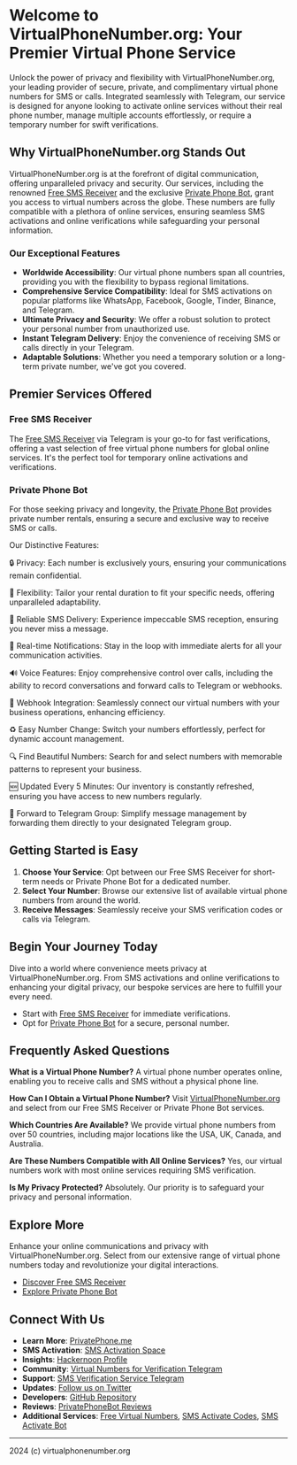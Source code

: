 # Welcome to VirtualPhoneNumber.org: Your Premier Virtual Phone Service

Unlock the power of privacy and flexibility with VirtualPhoneNumber.org, your leading provider of secure, private, and complimentary virtual phone numbers for SMS or calls. Integrated seamlessly with Telegram, our service is designed for anyone looking to activate online services without their real phone number, manage multiple accounts effortlessly, or require a temporary number for swift verifications.

## Why VirtualPhoneNumber.org Stands Out

VirtualPhoneNumber.org is at the forefront of digital communication, offering unparalleled privacy and security. Our services, including the renowned [Free SMS Receiver](https://t.me/FreeSmsReceiver) and the exclusive [Private Phone Bot](https://t.me/PrivatePhoneBot), grant you access to virtual numbers across the globe. These numbers are fully compatible with a plethora of online services, ensuring seamless SMS activations and online verifications while safeguarding your personal information.

### Our Exceptional Features

- **Worldwide Accessibility**: Our virtual phone numbers span all countries, providing you with the flexibility to bypass regional limitations.
- **Comprehensive Service Compatibility**: Ideal for SMS activations on popular platforms like WhatsApp, Facebook, Google, Tinder, Binance, and Telegram.
- **Ultimate Privacy and Security**: We offer a robust solution to protect your personal number from unauthorized use.
- **Instant Telegram Delivery**: Enjoy the convenience of receiving SMS or calls directly in your Telegram.
- **Adaptable Solutions**: Whether you need a temporary solution or a long-term private number, we've got you covered.

## Premier Services Offered

### Free SMS Receiver

The [Free SMS Receiver](https://t.me/FreeSmsReceiver) via Telegram is your go-to for fast verifications, offering a vast selection of free virtual phone numbers for global online services. It's the perfect tool for temporary online activations and verifications.

### Private Phone Bot

For those seeking privacy and longevity, the [Private Phone Bot](https://t.me/PrivatePhoneBot) provides private number rentals, ensuring a secure and exclusive way to receive SMS or calls.

Our Distinctive Features:

🔒 Privacy: Each number is exclusively yours, ensuring your communications remain confidential.

📆 Flexibility: Tailor your rental duration to fit your specific needs, offering unparalleled adaptability.

🚀 Reliable SMS Delivery: Experience impeccable SMS reception, ensuring you never miss a message.

📲 Real-time Notifications: Stay in the loop with immediate alerts for all your communication activities.

🔊 Voice Features: Enjoy comprehensive control over calls, including the ability to record conversations and forward calls to Telegram or webhooks.

🔗 Webhook Integration: Seamlessly connect our virtual numbers with your business operations, enhancing efficiency.

♻️ Easy Number Change: Switch your numbers effortlessly, perfect for dynamic account management.

🔍 Find Beautiful Numbers: Search for and select numbers with memorable patterns to represent your business.

🆕 Updated Every 5 Minutes: Our inventory is constantly refreshed, ensuring you have access to new numbers regularly.

📢 Forward to Telegram Group: Simplify message management by forwarding them directly to your designated Telegram group.

## Getting Started is Easy

1. **Choose Your Service**: Opt between our Free SMS Receiver for short-term needs or Private Phone Bot for a dedicated number.
2. **Select Your Number**: Browse our extensive list of available virtual phone numbers from around the world.
3. **Receive Messages**: Seamlessly receive your SMS verification codes or calls via Telegram.

## Begin Your Journey Today

Dive into a world where convenience meets privacy at VirtualPhoneNumber.org. From SMS activations and online verifications to enhancing your digital privacy, our bespoke services are here to fulfill your every need.

- Start with [Free SMS Receiver](https://t.me/FreeSmsReceiver) for immediate verifications.
- Opt for [Private Phone Bot](https://t.me/PrivatePhoneBot) for a secure, personal number.

## Frequently Asked Questions

**What is a Virtual Phone Number?**
A virtual phone number operates online, enabling you to receive calls and SMS without a physical phone line.

**How Can I Obtain a Virtual Phone Number?**
Visit [VirtualPhoneNumber.org](https://virtualphonenumber.org) and select from our Free SMS Receiver or Private Phone Bot services.

**Which Countries Are Available?**
We provide virtual phone numbers from over 50 countries, including major locations like the USA, UK, Canada, and Australia.

**Are These Numbers Compatible with All Online Services?**
Yes, our virtual numbers work with most online services requiring SMS verification.

**Is My Privacy Protected?**
Absolutely. Our priority is to safeguard your privacy and personal information.

## Explore More

Enhance your online communications and privacy with VirtualPhoneNumber.org. Select from our extensive range of virtual phone numbers today and revolutionize your digital interactions.

- [Discover Free SMS Receiver](https://t.me/FreeSmsReceiver)
- [Explore Private Phone Bot](https://t.me/PrivatePhoneBot)

## Connect With Us

- **Learn More**: [PrivatePhone.me](https://privatephone.me)
- **SMS Activation**: [SMS Activation Space](https://sms-activate.space/)
- **Insights**: [Hackernoon Profile](https://hackernoon.com/u/privatephonebot)
- **Community**: [Virtual Numbers for Verification Telegram](https://t.me/VirtualNumbersForVerification)
- **Support**: [SMS Verification Service Telegram](https://t.me/SmsVerificationService)
- **Updates**: [Follow us on Twitter](https://twitter.com/PrivatePhoneBot)
- **Developers**: [GitHub Repository](https://github.com/VirtualPhoneNumber)
- **Reviews**: [PrivatePhoneBot Reviews](https://t.me/PrivatePhoneReviews)
- **Additional Services**: [Free Virtual Numbers](http://freevirtualnumbers.com), [SMS Activate Codes](https://sms-activate.codes), [SMS Activate Bot](https://sms-activate.bot)

---

2024 (c) virtualphonenumber.org 
